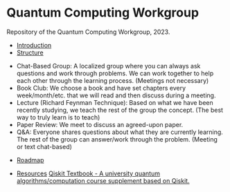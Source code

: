 # Quantum Computing Workgroup 
Repository of the Quantum Computing Workgroup, 2023.

- [Introduction](#introduction)
- [Structure](#structure)
+ Chat-Based Group: A localized group where you can always ask questions and work through problems. We can work together to help each other through the learning process. (Meetings not necessary)
+ Book Club: We choose a book and have set chapters every week/month/etc. that we will read and then discuss during a meeting.
+ Lecture (Richard Feynman Technique): Based on what we have been recently studying, we teach the rest of the group the concept. (The best way to truly learn is to teach)
+ Paper Review: We meet to discuss an agreed-upon paper.
+ Q&A: Everyone shares questions about what they are currently learning. The rest of the group can answer/work through the problem. (Meeting or text chat-based)
- [Roadmap](#roadmap)
  
- [Resources](#resources)
  [Qiskit Textbook - A university quantum algorithms/computation course supplement based on Qiskit.](https://qiskit.org/learn)
